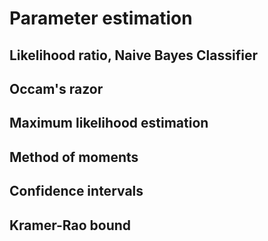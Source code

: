 
# Parameter estimation

## Likelihood ratio, Naive Bayes Classifier
## Occam's razor

## Maximum likelihood estimation
## Method of moments
## Confidence intervals
## Kramer-Rao bound